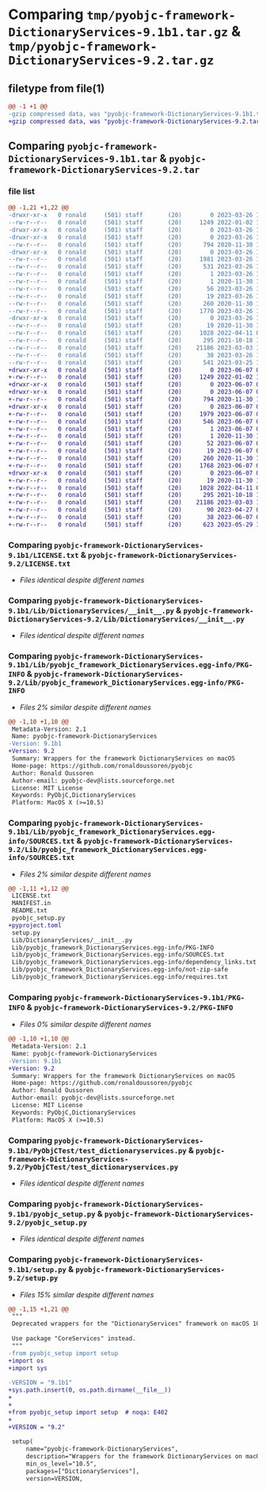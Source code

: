 # Comparing `tmp/pyobjc-framework-DictionaryServices-9.1b1.tar.gz` & `tmp/pyobjc-framework-DictionaryServices-9.2.tar.gz`

## filetype from file(1)

```diff
@@ -1 +1 @@
-gzip compressed data, was "pyobjc-framework-DictionaryServices-9.1b1.tar", last modified: Sun Mar 26 11:23:11 2023, max compression
+gzip compressed data, was "pyobjc-framework-DictionaryServices-9.2.tar", last modified: Wed Jun  7 00:13:16 2023, max compression
```

## Comparing `pyobjc-framework-DictionaryServices-9.1b1.tar` & `pyobjc-framework-DictionaryServices-9.2.tar`

### file list

```diff
@@ -1,21 +1,22 @@
-drwxr-xr-x   0 ronald     (501) staff       (20)        0 2023-03-26 11:23:11.960977 pyobjc-framework-DictionaryServices-9.1b1/
--rw-r--r--   0 ronald     (501) staff       (20)     1249 2022-01-02 11:20:34.000000 pyobjc-framework-DictionaryServices-9.1b1/LICENSE.txt
-drwxr-xr-x   0 ronald     (501) staff       (20)        0 2023-03-26 11:23:11.949346 pyobjc-framework-DictionaryServices-9.1b1/Lib/
-drwxr-xr-x   0 ronald     (501) staff       (20)        0 2023-03-26 11:23:11.953237 pyobjc-framework-DictionaryServices-9.1b1/Lib/DictionaryServices/
--rw-r--r--   0 ronald     (501) staff       (20)      794 2020-11-30 18:45:14.000000 pyobjc-framework-DictionaryServices-9.1b1/Lib/DictionaryServices/__init__.py
-drwxr-xr-x   0 ronald     (501) staff       (20)        0 2023-03-26 11:23:11.957019 pyobjc-framework-DictionaryServices-9.1b1/Lib/pyobjc_framework_DictionaryServices.egg-info/
--rw-r--r--   0 ronald     (501) staff       (20)     1981 2023-03-26 11:23:11.000000 pyobjc-framework-DictionaryServices-9.1b1/Lib/pyobjc_framework_DictionaryServices.egg-info/PKG-INFO
--rw-r--r--   0 ronald     (501) staff       (20)      531 2023-03-26 11:23:11.000000 pyobjc-framework-DictionaryServices-9.1b1/Lib/pyobjc_framework_DictionaryServices.egg-info/SOURCES.txt
--rw-r--r--   0 ronald     (501) staff       (20)        1 2023-03-26 11:23:11.000000 pyobjc-framework-DictionaryServices-9.1b1/Lib/pyobjc_framework_DictionaryServices.egg-info/dependency_links.txt
--rw-r--r--   0 ronald     (501) staff       (20)        1 2020-11-30 18:49:08.000000 pyobjc-framework-DictionaryServices-9.1b1/Lib/pyobjc_framework_DictionaryServices.egg-info/not-zip-safe
--rw-r--r--   0 ronald     (501) staff       (20)       56 2023-03-26 11:23:11.000000 pyobjc-framework-DictionaryServices-9.1b1/Lib/pyobjc_framework_DictionaryServices.egg-info/requires.txt
--rw-r--r--   0 ronald     (501) staff       (20)       19 2023-03-26 11:23:11.000000 pyobjc-framework-DictionaryServices-9.1b1/Lib/pyobjc_framework_DictionaryServices.egg-info/top_level.txt
--rw-r--r--   0 ronald     (501) staff       (20)      260 2020-11-30 18:45:14.000000 pyobjc-framework-DictionaryServices-9.1b1/MANIFEST.in
--rw-r--r--   0 ronald     (501) staff       (20)     1770 2023-03-26 11:23:11.959516 pyobjc-framework-DictionaryServices-9.1b1/PKG-INFO
-drwxr-xr-x   0 ronald     (501) staff       (20)        0 2023-03-26 11:23:11.958719 pyobjc-framework-DictionaryServices-9.1b1/PyObjCTest/
--rw-r--r--   0 ronald     (501) staff       (20)       19 2020-11-30 18:45:14.000000 pyobjc-framework-DictionaryServices-9.1b1/PyObjCTest/__init__.py
--rw-r--r--   0 ronald     (501) staff       (20)     1028 2022-04-11 08:03:15.000000 pyobjc-framework-DictionaryServices-9.1b1/PyObjCTest/test_dictionaryservices.py
--rw-r--r--   0 ronald     (501) staff       (20)      295 2021-10-18 19:38:40.000000 pyobjc-framework-DictionaryServices-9.1b1/README.txt
--rw-r--r--   0 ronald     (501) staff       (20)    21186 2023-03-03 17:21:59.000000 pyobjc-framework-DictionaryServices-9.1b1/pyobjc_setup.py
--rw-r--r--   0 ronald     (501) staff       (20)       38 2023-03-26 11:23:11.961107 pyobjc-framework-DictionaryServices-9.1b1/setup.cfg
--rw-r--r--   0 ronald     (501) staff       (20)      541 2023-03-25 14:20:31.000000 pyobjc-framework-DictionaryServices-9.1b1/setup.py
+drwxr-xr-x   0 ronald     (501) staff       (20)        0 2023-06-07 00:13:16.310221 pyobjc-framework-DictionaryServices-9.2/
+-rw-r--r--   0 ronald     (501) staff       (20)     1249 2022-01-02 11:20:34.000000 pyobjc-framework-DictionaryServices-9.2/LICENSE.txt
+drwxr-xr-x   0 ronald     (501) staff       (20)        0 2023-06-07 00:13:16.300136 pyobjc-framework-DictionaryServices-9.2/Lib/
+drwxr-xr-x   0 ronald     (501) staff       (20)        0 2023-06-07 00:13:16.304517 pyobjc-framework-DictionaryServices-9.2/Lib/DictionaryServices/
+-rw-r--r--   0 ronald     (501) staff       (20)      794 2020-11-30 18:45:14.000000 pyobjc-framework-DictionaryServices-9.2/Lib/DictionaryServices/__init__.py
+drwxr-xr-x   0 ronald     (501) staff       (20)        0 2023-06-07 00:13:16.307945 pyobjc-framework-DictionaryServices-9.2/Lib/pyobjc_framework_DictionaryServices.egg-info/
+-rw-r--r--   0 ronald     (501) staff       (20)     1979 2023-06-07 00:13:16.000000 pyobjc-framework-DictionaryServices-9.2/Lib/pyobjc_framework_DictionaryServices.egg-info/PKG-INFO
+-rw-r--r--   0 ronald     (501) staff       (20)      546 2023-06-07 00:13:16.000000 pyobjc-framework-DictionaryServices-9.2/Lib/pyobjc_framework_DictionaryServices.egg-info/SOURCES.txt
+-rw-r--r--   0 ronald     (501) staff       (20)        1 2023-06-07 00:13:16.000000 pyobjc-framework-DictionaryServices-9.2/Lib/pyobjc_framework_DictionaryServices.egg-info/dependency_links.txt
+-rw-r--r--   0 ronald     (501) staff       (20)        1 2020-11-30 18:49:08.000000 pyobjc-framework-DictionaryServices-9.2/Lib/pyobjc_framework_DictionaryServices.egg-info/not-zip-safe
+-rw-r--r--   0 ronald     (501) staff       (20)       52 2023-06-07 00:13:16.000000 pyobjc-framework-DictionaryServices-9.2/Lib/pyobjc_framework_DictionaryServices.egg-info/requires.txt
+-rw-r--r--   0 ronald     (501) staff       (20)       19 2023-06-07 00:13:16.000000 pyobjc-framework-DictionaryServices-9.2/Lib/pyobjc_framework_DictionaryServices.egg-info/top_level.txt
+-rw-r--r--   0 ronald     (501) staff       (20)      260 2020-11-30 18:45:14.000000 pyobjc-framework-DictionaryServices-9.2/MANIFEST.in
+-rw-r--r--   0 ronald     (501) staff       (20)     1768 2023-06-07 00:13:16.309820 pyobjc-framework-DictionaryServices-9.2/PKG-INFO
+drwxr-xr-x   0 ronald     (501) staff       (20)        0 2023-06-07 00:13:16.309107 pyobjc-framework-DictionaryServices-9.2/PyObjCTest/
+-rw-r--r--   0 ronald     (501) staff       (20)       19 2020-11-30 18:45:14.000000 pyobjc-framework-DictionaryServices-9.2/PyObjCTest/__init__.py
+-rw-r--r--   0 ronald     (501) staff       (20)     1028 2022-04-11 08:03:15.000000 pyobjc-framework-DictionaryServices-9.2/PyObjCTest/test_dictionaryservices.py
+-rw-r--r--   0 ronald     (501) staff       (20)      295 2021-10-18 19:38:40.000000 pyobjc-framework-DictionaryServices-9.2/README.txt
+-rw-r--r--   0 ronald     (501) staff       (20)    21186 2023-03-03 17:21:59.000000 pyobjc-framework-DictionaryServices-9.2/pyobjc_setup.py
+-rw-r--r--   0 ronald     (501) staff       (20)       90 2023-04-27 08:17:30.000000 pyobjc-framework-DictionaryServices-9.2/pyproject.toml
+-rw-r--r--   0 ronald     (501) staff       (20)       38 2023-06-07 00:13:16.310343 pyobjc-framework-DictionaryServices-9.2/setup.cfg
+-rw-r--r--   0 ronald     (501) staff       (20)      623 2023-05-29 10:07:46.000000 pyobjc-framework-DictionaryServices-9.2/setup.py
```

### Comparing `pyobjc-framework-DictionaryServices-9.1b1/LICENSE.txt` & `pyobjc-framework-DictionaryServices-9.2/LICENSE.txt`

 * *Files identical despite different names*

### Comparing `pyobjc-framework-DictionaryServices-9.1b1/Lib/DictionaryServices/__init__.py` & `pyobjc-framework-DictionaryServices-9.2/Lib/DictionaryServices/__init__.py`

 * *Files identical despite different names*

### Comparing `pyobjc-framework-DictionaryServices-9.1b1/Lib/pyobjc_framework_DictionaryServices.egg-info/PKG-INFO` & `pyobjc-framework-DictionaryServices-9.2/Lib/pyobjc_framework_DictionaryServices.egg-info/PKG-INFO`

 * *Files 2% similar despite different names*

```diff
@@ -1,10 +1,10 @@
 Metadata-Version: 2.1
 Name: pyobjc-framework-DictionaryServices
-Version: 9.1b1
+Version: 9.2
 Summary: Wrappers for the framework DictionaryServices on macOS
 Home-page: https://github.com/ronaldoussoren/pyobjc
 Author: Ronald Oussoren
 Author-email: pyobjc-dev@lists.sourceforge.net
 License: MIT License
 Keywords: PyObjC,DictionaryServices
 Platform: MacOS X (>=10.5)
```

### Comparing `pyobjc-framework-DictionaryServices-9.1b1/Lib/pyobjc_framework_DictionaryServices.egg-info/SOURCES.txt` & `pyobjc-framework-DictionaryServices-9.2/Lib/pyobjc_framework_DictionaryServices.egg-info/SOURCES.txt`

 * *Files 2% similar despite different names*

```diff
@@ -1,11 +1,12 @@
 LICENSE.txt
 MANIFEST.in
 README.txt
 pyobjc_setup.py
+pyproject.toml
 setup.py
 Lib/DictionaryServices/__init__.py
 Lib/pyobjc_framework_DictionaryServices.egg-info/PKG-INFO
 Lib/pyobjc_framework_DictionaryServices.egg-info/SOURCES.txt
 Lib/pyobjc_framework_DictionaryServices.egg-info/dependency_links.txt
 Lib/pyobjc_framework_DictionaryServices.egg-info/not-zip-safe
 Lib/pyobjc_framework_DictionaryServices.egg-info/requires.txt
```

### Comparing `pyobjc-framework-DictionaryServices-9.1b1/PKG-INFO` & `pyobjc-framework-DictionaryServices-9.2/PKG-INFO`

 * *Files 0% similar despite different names*

```diff
@@ -1,10 +1,10 @@
 Metadata-Version: 2.1
 Name: pyobjc-framework-DictionaryServices
-Version: 9.1b1
+Version: 9.2
 Summary: Wrappers for the framework DictionaryServices on macOS
 Home-page: https://github.com/ronaldoussoren/pyobjc
 Author: Ronald Oussoren
 Author-email: pyobjc-dev@lists.sourceforge.net
 License: MIT License
 Keywords: PyObjC,DictionaryServices
 Platform: MacOS X (>=10.5)
```

### Comparing `pyobjc-framework-DictionaryServices-9.1b1/PyObjCTest/test_dictionaryservices.py` & `pyobjc-framework-DictionaryServices-9.2/PyObjCTest/test_dictionaryservices.py`

 * *Files identical despite different names*

### Comparing `pyobjc-framework-DictionaryServices-9.1b1/pyobjc_setup.py` & `pyobjc-framework-DictionaryServices-9.2/pyobjc_setup.py`

 * *Files identical despite different names*

### Comparing `pyobjc-framework-DictionaryServices-9.1b1/setup.py` & `pyobjc-framework-DictionaryServices-9.2/setup.py`

 * *Files 15% similar despite different names*

```diff
@@ -1,15 +1,21 @@
 """
 Deprecated wrappers for the "DictionaryServices" framework on macOS 10.5 or later.
 
 Use package "CoreServices" instead.
 """
-from pyobjc_setup import setup
+import os
+import sys
 
-VERSION = "9.1b1"
+sys.path.insert(0, os.path.dirname(__file__))
+
+
+from pyobjc_setup import setup  # noqa: E402
+
+VERSION = "9.2"
 
 setup(
     name="pyobjc-framework-DictionaryServices",
     description="Wrappers for the framework DictionaryServices on macOS",
     min_os_level="10.5",
     packages=["DictionaryServices"],
     version=VERSION,
```

